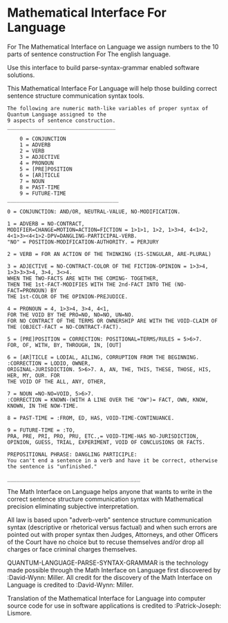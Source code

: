 Mathematical Interface For Language
================================

For The Mathematical Interface on Language we assign numbers to the 10 parts of sentence construction 
For The english language.

Use this interface to build parse-syntax-grammar enabled software solutions.  

This Mathematical Interface For Language will help those building correct sentence structure communication syntax tools.

    The following are numeric math-like variables of proper syntax of Quantum Language assigned to the 
    9 aspects of sentence construction.
    ___________________________________
    
        0 = CONJUNCTION
        1 = ADVERB
        2 = VERB
        3 = ADJECTIVE
        4 = PRONOUN
        5 = [PRE]POSITION
        6 = [AR]TICLE
        7 = NOUN
        8 = PAST-TIME
        9 = FUTURE-TIME
    ____________________________________
    
    0 = CONJUNCTION: AND/OR, NEUTRAL-VALUE, NO-MODIFICATION.
    
    1 = ADVERB = NO-CONTRACT, 
    MODIFIER=CHANGE=MOTION=ACTION=FICTION = 1>1>1, 1>2, 1>3>4, 4<1>2, 4<1>3><4<1>2-DPV=DANGLING-PARTICIPAL-VERB. 
    "NO" = POSITION-MODIFICATION-AUTHORITY. = PERJURY 

    2 = VERB = FOR AN ACTION OF THE THINKING (IS-SINGULAR, ARE-PLURAL) 

    3 = ADJECTIVE = NO-CONTRACT-COLOR OF THE FICTION-OPINION = 1>3>4, 1>3>3>3>4, 3>4, 3<>4. 
    WHEN THE TWO-FACTS ARE WITH THE COMING- TOGETHER, 
    THEN THE 1st-FACT-MODIFIES WITH THE 2nd-FACT INTO THE (NO-FACT=PRONOUN) BY 
    THE 1st-COLOR OF THE OPINION-PREJUDICE. 

    4 = PRONOUN = 4, 1>3>4, 3>4, 4<1, 
    FOR THE VOID BY THE PRO=NO, NO=NO, UN=NO. 
    FOR NO CONTRACT OF THE TERMS OR OWNERSHIP ARE WITH THE VOID-CLAIM OF 
    THE (OBJECT-FACT = NO-CONTRACT-FACT). 

    5 = [PRE]POSITION = CORRECTION: POSITIONAL=TERMS/RULES = 5>6>7. 
    FOR, OF, WITH, BY, THROUGH, IN, [OUT] 

    6 = [AR]TICLE = LODIAL, AILING, CORRUPTION FROM THE BEGINNING. 
    :CORRECTION = LODIO, OWNER, 
    ORIGINAL-JURISDICTION. 5>6>7. A, AN, THE, THIS, THESE, THOSE, HIS, HER, MY, OUR. FOR 
    THE VOID OF THE ALL, ANY, OTHER, 

    7 = NOUN =NO-NO=VOID, 5>6>7. 
    :CORRECTION = KNOWN-(WITH A LINE OVER THE "OW")= FACT, OWN, KNOW, KNOWN, IN THE NOW-TIME. 

    8 = PAST-TIME = :FROM, ED, HAS, VOID-TIME-CONTINUANCE. 

    9 = FUTURE-TIME = :TO, 
    PRA, PRE, PRI, PRO, PRU, ETC.,= VOID-TIME-HAS NO-JURISDICTION, 
    OPINION, GUESS, TRIAL, EXPERIMENT, VOID OF CONCLUSIONS OR FACTS. 

    PREPOSITIONAL PHRASE: DANGLING PARTICIPLE: 
    You can't end a sentence in a verb and have it be correct, otherwise the sentence is "unfinished." 

    ___________________________________________
    
The Math Interface on Language helps anyone that wants to write in the 
correct sentence structure communication syntax with Mathematical precision eliminating subjective interpretation.

All law is based upon "adverb-verb" sentence structure communication syntax
(descriptive or rhetorical versus factual) and when such errors are pointed out with proper syntax 
then Judges, Attorneys, and other Officers of the Court have no choice but to recuse themselves and/or 
drop all charges or face criminal charges themselves.

QUANTUM-LANGUAGE-PARSE-SYNTAX-GRAMMAR is the technology made possible through the Math Interface on Language first discovered by :David-Wynn: Miller.
All credit for the discovery of the Math Interface on Language is credited to :David-Wynn: Miller.

Translation of the Mathematical Interface for Language into computer source code for use in software applications is credited to :Patrick-Joseph: Lismore.
